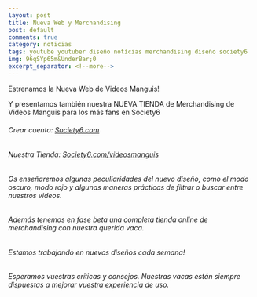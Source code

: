 ```yaml
---
layout: post
title: Nueva Web y Merchandising
post: default
comments: true
category: noticias
tags: youtube youtuber diseño notícias merchandising diseño society6
img: 96qSYp65m&UnderBar;0
excerpt_separator: <!--more-->
---
```


Estrenamos la Nueva Web de Videos Manguis!

Y presentamos también nuestra NUEVA TIENDA de Merchandising de Videos Manguis para los más fans en Society6

<!--more-->

###### Crear cuenta: [Society6.com](https://share.society6.com/x/250f0J)

###### Nuestra Tienda: [Society6.com/videosmanguis](http://society6.com/videosmanguis)

###### Os enseñaremos algunas peculiaridades del nuevo diseño, como el modo oscuro, modo rojo y algunas maneras prácticas de filtrar o buscar entre nuestros videos.

###### Además tenemos en fase beta una completa tienda online de merchandising con nuestra querida vaca.

###### Estamos trabajando en nuevos diseños cada semana!

###### Esperamos vuestras críticas y consejos. Nuestras vacas están siempre dispuestas a mejorar vuestra experiencia de uso.
